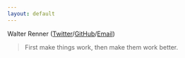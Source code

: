 ```yaml
---
layout: default
---
```


Walter Renner ([Twitter](https://twitter.com/walterrenner)/[GitHub](https://github.com/walterrenner/)/[Email](mailto:mail@walterrenner.de))

> First make things work, then make them work better.
